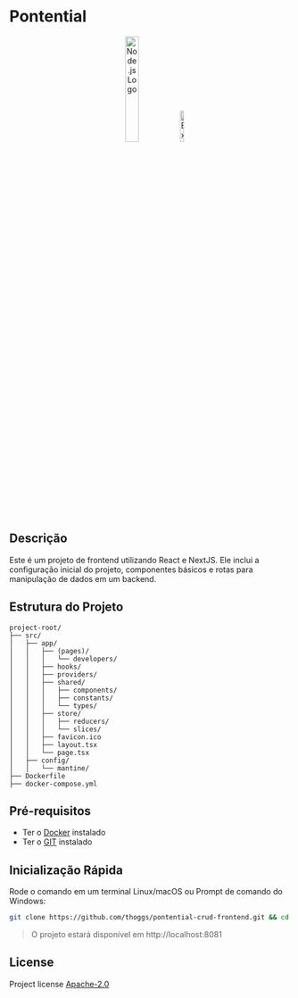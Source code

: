 # Pontential

<p align="center" width="100%">
    <img width="22%" src="https://www.vectorlogo.zone/logos/reactjs/reactjs-ar21.svg" alt="Node.js Logo">
    <img width="12%" src="https://www.svgrepo.com/show/354112/nextjs.svg" alt="Express.js Logo">
</p>

## Descrição

Este é um projeto de frontend utilizando React e NextJS. Ele inclui a configuração inicial do projeto, componentes
básicos e rotas para manipulação de dados em um backend.

## Estrutura do Projeto

```
project-root/
├── src/
│   ├── app/
│   │   ├── (pages)/
│   │   │   └── developers/
│   │   ├── hooks/
│   │   ├── providers/
│   │   ├── shared/
│   │   │   ├── components/
│   │   │   ├── constants/
│   │   │   └── types/
│   │   ├── store/
│   │   │   ├── reducers/
│   │   │   └── slices/
│   │   ├── favicon.ico
│   │   ├── layout.tsx
│   │   └── page.tsx
│   ├── config/
│   │   └── mantine/
├── Dockerfile
├── docker-compose.yml
```

## Pré-requisitos

- Ter o [Docker](https://www.docker.com/) instalado
- Ter o [GIT](https://git-scm.com/downloads) instalado

## Inicialização Rápida

Rode o comando em um terminal Linux/macOS ou Prompt de comando do Windows:

```bash
git clone https://github.com/thoggs/pontential-crud-frontend.git && cd pontential-crud-frontend && docker-compose up -d 
```

> O projeto estará disponível em http://localhost:8081

## License

Project license [Apache-2.0](https://opensource.org/license/apache-2-0)
